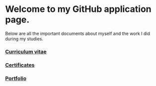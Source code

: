 # Welcome to my GitHub application page.

Below are all the important documents about myself and the work I did during my studies.

### [Curriculum vitae](Lebenslauf.pdf)
### [Certificates](Zeugnisse.pdf)
### [Portfolio](portfolio.md)
